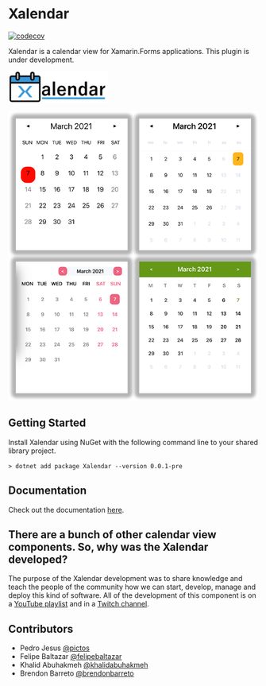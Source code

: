 # Xalendar

[![codecov](https://codecov.io/gh/ionixjunior/Xalendar/branch/main/graph/badge.svg)](https://codecov.io/gh/ionixjunior/Xalendar)

Xalendar is a calendar view for Xamarin.Forms applications. This plugin is under development.

<img src="./assets/logo.png" width="200" />

![Xalendar samples](./assets/samples.png)

## Getting Started

Install Xalendar using NuGet with the following command line to your shared library project.

```console
> dotnet add package Xalendar --version 0.0.1-pre
```

## Documentation

Check out the documentation [here](https://github.com/ionixjunior/Xalendar/wiki).

## There are a bunch of other calendar view components. So, why was the Xalendar developed?

The purpose of the Xalendar development was to share knowledge and teach the people of the community how we can start, develop, manage and deploy this kind of software. All of the development of this component is on a [YouTube playlist](https://www.youtube.com/playlist?list=PL6M6J_6V_um_QM-WF9MfNAD7X2qGBTXdL) and in a [Twitch channel](https://www.twitch.tv/ionixjunior). 

## Contributors

- Pedro Jesus [@pictos](https://github.com/pictos)
- Felipe Baltazar [@felipebaltazar](https://github.com/felipebaltazar)
- Khalid Abuhakmeh [@khalidabuhakmeh](https://github.com/khalidabuhakmeh)
- Brendon Barreto [@brendonbarreto](https://github.com/brendonbarreto)
